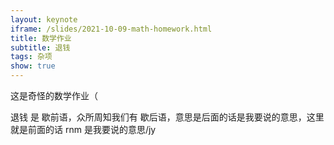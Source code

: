 ```yaml
---
layout: keynote
iframe: /slides/2021-10-09-math-homework.html
title: 数学作业
subtitle: 退钱
tags: 杂项
show: true
---
```


这是奇怪的数学作业（

退钱 是 歇前语，众所周知我们有 歇后语，意思是后面的话是我要说的意思，这里就是前面的话 rnm 是我要说的意思/jy